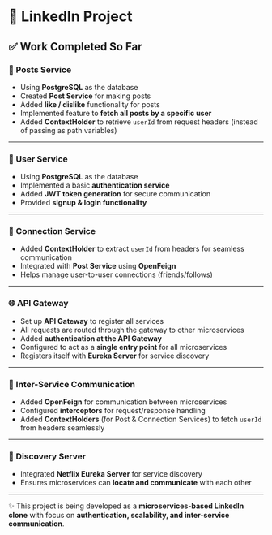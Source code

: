 # 🚀 LinkedIn Project

## ✅ Work Completed So Far

### 📝 Posts Service

* Using **PostgreSQL** as the database
* Created **Post Service** for making posts
* Added **like / dislike** functionality for posts
* Implemented feature to **fetch all posts by a specific user**
* Added **ContextHolder** to retrieve `userId` from request headers (instead of passing as path variables)

---

### 👤 User Service

* Using **PostgreSQL** as the database
* Implemented a basic **authentication service**
* Added **JWT token generation** for secure communication
* Provided **signup & login functionality**

---

### 🔗 Connection Service

* Added **ContextHolder** to extract `userId` from headers for seamless communication
* Integrated with **Post Service** using **OpenFeign**
* Helps manage user-to-user connections (friends/follows)

---

### 🌐 API Gateway

* Set up **API Gateway** to register all services
* All requests are routed through the gateway to other microservices
* Added **authentication at the API Gateway**
* Configured to act as a **single entry point** for all microservices
* Registers itself with **Eureka Server** for service discovery

---

### 🔗 Inter-Service Communication

* Added **OpenFeign** for communication between microservices
* Configured **interceptors** for request/response handling
* Added **ContextHolders** (for Post & Connection Services) to fetch `userId` from headers seamlessly

---

### 🔎 Discovery Server

* Integrated **Netflix Eureka Server** for service discovery
* Ensures microservices can **locate and communicate** with each other




---

✨ This project is being developed as a **microservices-based LinkedIn clone** with focus on **authentication, scalability, and inter-service communication**.
